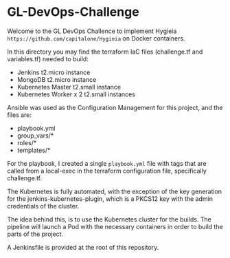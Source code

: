 # GL-DevOps-Challenge

Welcome to the GL DevOps Challence to implement Hygieia `https://github.com/capitalone/Hygieia` on Docker containers.

In this directory you may find the terraform IaC files (challenge.tf and variables.tf) needed to build:

* Jenkins t2.micro instance
* MongoDB t2.micro instance
* Kubernetes Master t2.small instance
* Kubernetes Worker x 2 t2.small instances

Ansible was used as the Configuration Management for this project, and the files are:

* playbook.yml
* group_vars/*
* roles/*
* templates/*

For the playbook, I created a single `playbook.yml` file with tags that are called from a local-exec in the terraform configuration file, specifically challenge.tf.

The Kubernetes is fully automated, with the exception of the key generation for the jenkins-kubernetes-plugin, which is a PKCS12 key with the admin credentials of the cluster.

The idea behind this, is to use the Kubernetes cluster for the builds. The pipeline will launch a Pod with the necessary containers in order to build the parts of the project.

A Jenkinsfile is provided at the root of this repository.